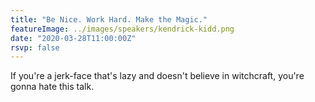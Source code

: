 ```yaml
---
title: "Be Nice. Work Hard. Make the Magic."
featureImage: ../images/speakers/kendrick-kidd.png
date: "2020-03-28T11:00:00Z"
rsvp: false
---
```

If you're a jerk-face that's lazy and doesn't believe in witchcraft, you're gonna hate this talk.
